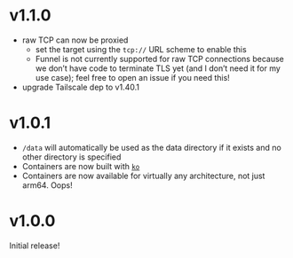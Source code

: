 # v1.1.0

- raw TCP can now be proxied
  - set the target using the `tcp://` URL scheme to enable this
  - Funnel is not currently supported for raw TCP connections because we don’t have code to terminate TLS yet (and I don’t need it for my use case); feel free to open an issue if you need this!
- upgrade Tailscale dep to v1.40.1

# v1.0.1

- `/data` will automatically be used as the data directory if it exists and no other directory is specified
- Containers are now built with [`ko`](https://github.com/ko-build/ko)
- Containers are now available for virtually any architecture, not just arm64. Oops!

# v1.0.0

Initial release!
